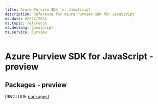 ```yaml
---
title: Azure Purview SDK for JavaScript
description: Reference for Azure Purview SDK for JavaScript
ms.date: 02/21/2024
ms.topic: reference
ms.devlang: javascript
ms.service: purview
---
```

# Azure Purview SDK for JavaScript - preview
## Packages - preview
[!INCLUDE [packages](purview-index.md)]